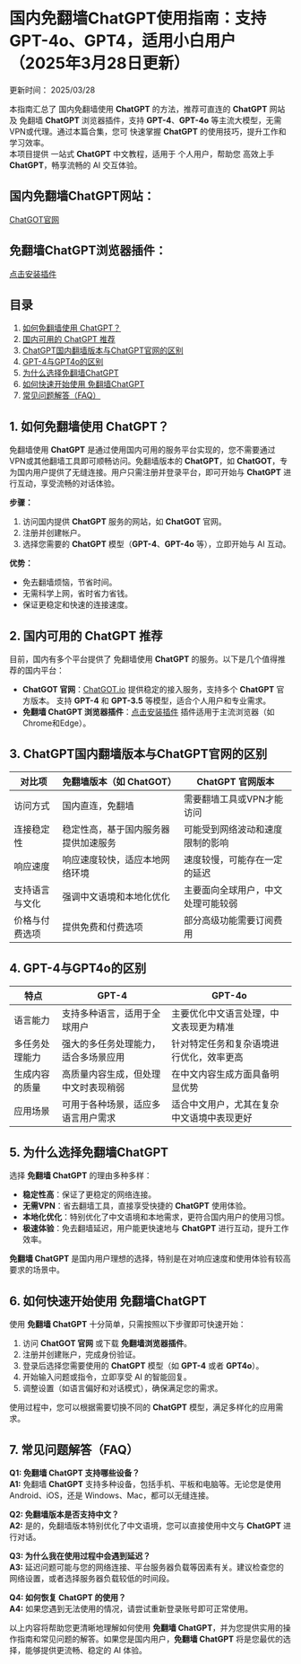 # 国内免翻墙ChatGPT使用指南：支持GPT-4o、GPT4，适用小白用户（2025年3月28日更新）

更新时间： 2025/03/28

本指南汇总了 国内免翻墙使用 **ChatGPT** 的方法，推荐可直连的 **ChatGPT** 网站 及 免翻墙 **ChatGPT** 浏览器插件，支持 **GPT-4**、**GPT-4o** 等主流大模型，无需VPN或代理。通过本篇合集，您可 快速掌握 **ChatGPT** 的使用技巧，提升工作和学习效率。  
本项目提供 一站式 **ChatGPT** 中文教程，适用于 个人用户，帮助您 高效上手 **ChatGPT**，畅享流畅的 AI 交互体验。

## 国内免翻墙ChatGPT网站：
[ChatGOT官网](https://www.chatgot.io/chat/)

## 免翻墙ChatGPT浏览器插件：
[点击安装插件](https://microsoftedge.microsoft.com/addons/detail/chatgot-%25E5%2585%258D%25E8%25B4%25B9%25E7%259A%2584deepseek-r1-/eikbmpfejjcofkpeckfajnadcdfljkdf)

## 目录
1. [如何免翻墙使用 ChatGPT？](#如何免翻墙使用-ChatGPT)
2. [国内可用的 ChatGPT 推荐](#国内可用的-ChatGPT-推荐)
3. [ChatGPT国内翻墙版本与ChatGPT官网的区别](#chatgpt国内翻墙版本与chatgpt官网的区别)
4. [GPT-4与GPT4o的区别](#gpt-4与gpt4o的区别)
5. [为什么选择免翻墙ChatGPT](#为什么选择免翻墙chatgpt)
6. [如何快速开始使用 免翻墙ChatGPT](#如何快速开始使用-免翻墙chatgpt)
7. [常见问题解答（FAQ）](#常见问题解答faq)

## 1. 如何免翻墙使用 ChatGPT？
免翻墙使用 **ChatGPT** 是通过使用国内可用的服务平台实现的，您不需要通过VPN或其他翻墙工具即可顺畅访问。免翻墙版本的 **ChatGPT**，如 **ChatGOT**，专为国内用户提供了无缝连接。用户只需注册并登录平台，即可开始与 **ChatGPT** 进行互动，享受流畅的对话体验。

**步骤：**
1. 访问国内提供 **ChatGPT** 服务的网站，如 **ChatGOT** 官网。
2. 注册并创建帐户。
3. 选择您需要的 **ChatGPT** 模型（**GPT-4**、**GPT-4o** 等），立即开始与 AI 互动。

**优势：**
- 免去翻墙烦恼，节省时间。
- 无需科学上网，省时省力省钱。
- 保证更稳定和快速的连接速度。

## 2. 国内可用的 ChatGPT 推荐
目前，国内有多个平台提供了 免翻墙使用 **ChatGPT** 的服务。以下是几个值得推荐的国内平台：
- **ChatGOT 官网**：[ChatGOT.io](https://www.chatgot.io/chat/)
  提供稳定的接入服务，支持多个 **ChatGPT** 官方版本。
  支持 **GPT-4** 和 **GPT-3.5** 等模型，适合个人用户和专业需求。
- **免翻墙 ChatGPT 浏览器插件**：[点击安装插件](https://microsoftedge.microsoft.com/addons/detail/chatgot-%25E5%2585%258D%25E8%25B4%25B9%25E7%259A%2584deepseek-r1-/eikbmpfejjcofkpeckfajnadcdfljkdf)
  插件适用于主流浏览器（如Chrome和Edge）。

## 3. ChatGPT国内翻墙版本与ChatGPT官网的区别

| 对比项                 | 免翻墙版本（如 ChatGOT）               | ChatGPT 官网版本                |
|--------------------|------------------------------------|---------------------------|
| 访问方式               | 国内直连，免翻墙                        | 需要翻墙工具或VPN才能访问          |
| 连接稳定性              | 稳定性高，基于国内服务器提供加速服务      | 可能受到网络波动和速度限制的影响     |
| 响应速度               | 响应速度较快，适应本地网络环境            | 速度较慢，可能存在一定的延迟         |
| 支持语言与文化          | 强调中文语境和本地化优化                 | 主要面向全球用户，中文处理可能较弱   |
| 价格与付费选项          | 提供免费和付费选项                      | 部分高级功能需要订阅费用            |

## 4. GPT-4与GPT4o的区别

| 特点                       | GPT-4                                 | GPT-4o                              |
|--------------------------|--------------------------------------|------------------------------------|
| 语言能力                   | 支持多种语言，适用于全球用户              | 主要优化中文语言处理，中文表现更为精准     |
| 多任务处理能力              | 强大的多任务处理能力，适合多场景应用      | 针对特定任务和复杂语境进行优化，效率更高   |
| 生成内容的质量              | 高质量内容生成，但处理中文时表现稍弱      | 在中文内容生成方面具备明显优势           |
| 应用场景                   | 可用于各种场景，适应多语言用户需求         | 适合中文用户，尤其在复杂中文语境中表现更好  |

## 5. 为什么选择免翻墙ChatGPT
选择 **免翻墙 ChatGPT** 的理由多种多样：
- **稳定性高**：保证了更稳定的网络连接。
- **无需VPN**：省去翻墙工具，直接享受快捷的 **ChatGPT** 使用体验。
- **本地化优化**：特别优化了中文语境和本地需求，更符合国内用户的使用习惯。
- **极速体验**：免去翻墙延迟，用户能更快速地与 **ChatGPT** 进行互动，提升工作效率。

**免翻墙 ChatGPT** 是国内用户理想的选择，特别是在对响应速度和使用体验有较高要求的场景中。

## 6. 如何快速开始使用 免翻墙ChatGPT
使用 **免翻墙 ChatGPT** 十分简单，只需按照以下步骤即可快速开始：
1. 访问 **ChatGOT 官网** 或下载 **免翻墙浏览器插件**。
2. 注册并创建账户，完成身份验证。
3. 登录后选择您需要使用的 **ChatGPT** 模型（如 **GPT-4** 或者 **GPT4o**）。
4. 开始输入问题或指令，立即享受 AI 的智能回复。
5. 调整设置（如语言偏好和对话模式），确保满足您的需求。

使用过程中，您可以根据需要切换不同的 **ChatGPT** 模型，满足多样化的应用需求。

## 7. 常见问题解答（FAQ）

**Q1: 免翻墙 ChatGPT 支持哪些设备？**  
**A1:** 免翻墙 **ChatGPT** 支持多种设备，包括手机、平板和电脑等。无论您是使用 Android、iOS，还是 Windows、Mac，都可以无缝连接。

**Q2: 免翻墙版本是否支持中文？**  
**A2:** 是的，免翻墙版本特别优化了中文语境，您可以直接使用中文与 **ChatGPT** 进行对话。

**Q3: 为什么我在使用过程中会遇到延迟？**  
**A3:** 延迟问题可能与您的网络连接、平台服务器负载等因素有关。建议检查您的网络设置，或者选择服务器负载较低的时间段。

**Q4: 如何恢复 ChatGPT 的使用？**  
**A4:** 如果您遇到无法使用的情况，请尝试重新登录账号即可正常使用。

以上内容将帮助您更清晰地理解如何使用 **免翻墙 ChatGPT**，并为您提供实用的操作指南和常见问题的解答。如果您是国内用户，**免翻墙 ChatGPT** 将是您最优的选择，能够提供更流畅、稳定的 AI 体验。
```
